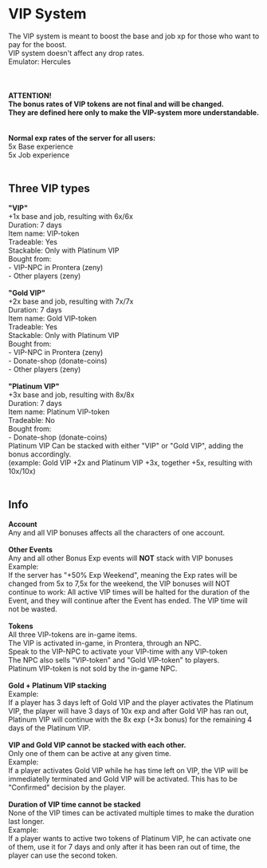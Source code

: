 <meta charset="UTF-8">
<h1><b>VIP System</b></h1>

The VIP system is meant to boost the base and job xp for those who want to pay for the boost.<br>
VIP system doesn't affect any drop rates. <br>
Emulator: Hercules<br><br><br><br>
<b>ATTENTION!<br>
The bonus rates of VIP tokens are not final and will be changed. <br>
They are defined here only to make the VIP-system more understandable. <br></b>
<br><br>
<b>Normal exp rates of the server for all users:</b><br>
5x Base experience<br>
5x Job experience<br>
<br>
<h2>Three VIP types</h2>
<b>"VIP" </b><br>
+1x base and job, resulting with 6x/6x<br>
Duration: 7 days<br>
Item name: VIP-token<br>
Tradeable: Yes<br>
Stackable: Only with Platinum VIP<br>
Bought from:<br>
- VIP-NPC in Prontera (zeny)<br>
- Other players (zeny)<br>
<br>
<b>"Gold VIP" </b><br>
+2x base and job, resulting with 7x/7x<br>
Duration: 7 days<br>
Item name: Gold VIP-token<br>
Tradeable: Yes<br>
Stackable: Only with Platinum VIP<br>
Bought from:<br>
- VIP-NPC in Prontera (zeny)<br>
- Donate-shop (donate-coins)<br>
- Other players (zeny)<br>
<br>
<b>"Platinum VIP" </b><br>
+3x base and job, resulting with 8x/8x<br>
Duration: 7 days<br>
Item name: Platinum VIP-token<br>
Tradeable: No<br>
Bought from:<br>
- Donate-shop (donate-coins)<br>
Platinum VIP Can be stacked with either "VIP" or "Gold VIP", adding the bonus accordingly. <br>
(example: Gold VIP +2x and Platinum VIP +3x, together +5x, resulting with 10x/10x)<br>
<br>
<h2>Info</h2>
<b>Account</b><br>
Any and all VIP bonuses affects all the characters of one account.<br>
<br>
<b>Other Events</b><br>
Any and all other Bonus Exp events will <b>NOT</b> stack with VIP bonuses<br>
Example:<br>
If the server has "+50% Exp Weekend", meaning the Exp rates will be changed from 5x to 7,5x for the weekend, the VIP bonuses will NOT continue to work: All active VIP times will be halted for the duration of the Event, and they will continue after the Event has ended. The VIP time will not be wasted.<br>
<br>
<b>Tokens</b><br>
All three VIP-tokens are in-game items.<br>
The VIP is activated in-game, in Prontera, through an NPC.<br>
Speak to the VIP-NPC to activate your VIP-time with any VIP-token<br>
The NPC also sells "VIP-token" and "Gold VIP-token" to players. <br>
Platinum VIP-token is not sold by the in-game NPC.<br>
<br>
<b>Gold + Platinum VIP stacking</b><br>
Example:<br>
If a player has 3 days left of Gold VIP and the player activates the Platinum VIP, the player will have 3 days of 10x exp and after Gold VIP has ran out, Platinum VIP will continue with the 8x exp (+3x bonus) for the remaining 4 days of the Platinum VIP.<br>
<br>
<b>VIP and Gold VIP cannot be stacked with each other. </b><br>
Only one of them can be active at any given time.<br>
Example:<br>
If a player activates Gold VIP while he has time left on VIP, the VIP will be immediatelly terminated and Gold VIP will be activated. This has to be "Confirmed" decision by the player.<br>
<br>
<b>Duration of VIP time cannot be stacked</b><br>
None of the VIP times can be activated multiple times to make the duration last longer.<br>
Example:<br> 
If a player wants to active two tokens of Platinum VIP, he can activate one of them, use it for 7 days and only after it has been ran out of time, the player can use the second token.<br>


